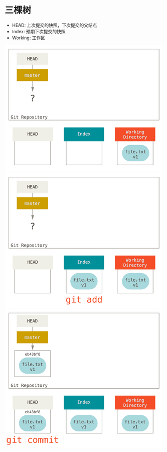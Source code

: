 # 三棵树

- HEAD: 上次提交的快照，下次提交的父结点
- Index: 预期下次提交的快照
- Working: 工作区

<div grid="~ cols-3 gap-6" class="relative mt-10">

<img src="/public/reset-ex1.png" />
<img src="/public/reset-ex2.png" />
<img src="/public/reset-ex3.png" />

</div>

<!--
reset 和 checkout 我们可以

`HEAD` 是当前分支引用的指针，它指向的是当前分支上的最后一次提交。

`Index` 是你的`预期的下一次提交`，其实就是 Git 的 `暂存区`。

`Working` 就是我们的`工作区`。 
-->

